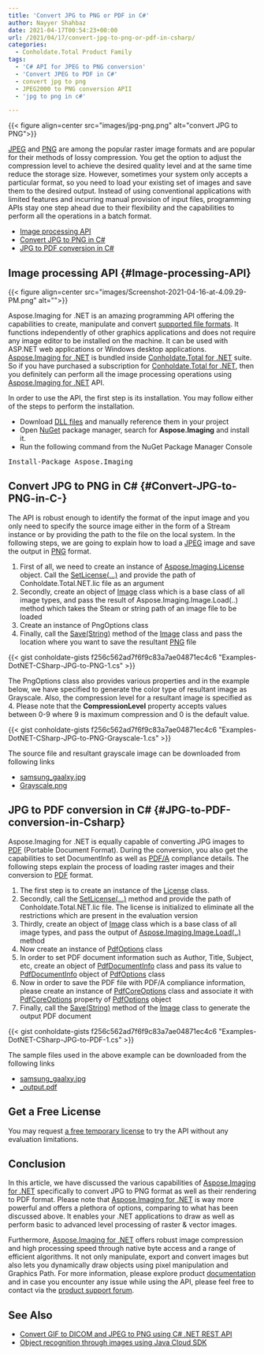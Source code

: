 ```yaml
---
title: 'Convert JPG to PNG or PDF in C#'
author: Nayyer Shahbaz
date: 2021-04-17T00:54:23+00:00
url: /2021/04/17/convert-jpg-to-png-or-pdf-in-csharp/
categories:
  - Conholdate.Total Product Family
tags:
  - 'C# API for JPEG to PNG conversion'
  - 'Convert JPEG to PDF in C#'
  - convert jpg to png
  - JPEG2000 to PNG conversion APII
  - 'jpg to png in c#'

---
```



{{< figure align=center src="images/jpg-png.png" alt="convert JPG to PNG">}}
 

[JPEG][2] and [PNG][3] are among the popular raster image formats and are popular for their methods of lossy compression. You get the option to adjust the compression level to achieve the desired quality level and at the same time reduce the storage size. However, sometimes your system only accepts a particular format, so you need to load your existing set of images and save them to the desired output. Instead of using conventional applications with limited features and incurring manual provision of input files, programming APIs stay one step ahead due to their flexibility and the capabilities to perform all the operations in a batch format.

  * [Image processing API][4]
  * [Convert JPG to PNG in C#][5]
  * [JPG to PDF conversion in C#][6]

## Image processing API {#Image-processing-API}

<div class="wp-block-image">
  

{{< figure align=center src="images/Screenshot-2021-04-16-at-4.09.29-PM.png" alt="">}}

</div>

Aspose.Imaging for .NET is an amazing programming API offering the capabilities to create, manipulate and convert [supported file formats][7]. It functions independently of other graphics applications and does not require any image editor to be installed on the machine. It can be used with ASP.NET web applications or Windows desktop applications. [Aspose.Imaging for .NET][8] is bundled inside [Conholdate.Total for .NET][9] suite. So if you have purchased a subscription for [Conholdate.Total for .NET][9], then you definitely can perform all the image processing operations using [Aspose.Imaging for .NET][8] API.

In order to use the API, the first step is its installation. You may follow either of the steps to perform the installation.

  * Download [DLL files][10] and manually reference them in your project
  * Open [NuGet][11] package manager, search for **Aspose.Imaging** and install it.
  * Run the following command from the NuGet Package Manager Console

<pre class="EnlighterJSRAW" data-enlighter-language="generic" data-enlighter-theme="" data-enlighter-highlight="" data-enlighter-linenumbers="" data-enlighter-lineoffset="" data-enlighter-title="" data-enlighter-group="">Install-Package Aspose.Imaging</pre>

## Convert JPG to PNG in C# {#Convert-JPG-to-PNG-in-C-}

The API is robust enough to identify the format of the input image and you only need to specify the source image either in the form of a Stream instance or by providing the path to the file on the local system. In the following steps, we are going to explain how to load a [JPEG][12] image and save the output in [PNG][13] format.

  1. First of all, we need to create an instance of [Aspose.Imaging.License][14] object. Call the [SetLicense(&#8230;)][15] and provide the path of Conholdate.Total.NET.lic file as an argument
  2. Secondly, create an object of [Image][16] class which is a base class of all image types, and pass the result of Aspose.Imaging.Image.Load(..) method which takes the Steam or string path of an image file to be loaded
  3. Create an instance of PngOptions class
  4. Finally, call the [Save(String)][17] method of the [Image][16] class and pass the location where you want to save the resultant [PNG][13] file

{{< gist conholdate-gists f256c562ad7f6f9c83a7ae04871ec4c6 "Examples-DotNET-CSharp-JPG-to-PNG-1.cs" >}}

The PngOptions class also provides various properties and in the example below, we have specified to generate the color type of resultant image as Grayscale. Also, the compression level for a resultant image is specified as 4. Please note that the **CompressionLevel** property accepts values between 0-9 where 9 is maximum compression and 0 is the default value.

{{< gist conholdate-gists f256c562ad7f6f9c83a7ae04871ec4c6 "Examples-DotNET-CSharp-JPG-to-PNG-Grayscale-1.cs" >}}

The source file and resultant grayscale image can be downloaded from following links

  * [samsung_gaalxy.jpg][18]
  * [Grayscale.png][19]

## JPG to PDF conversion in C# {#JPG-to-PDF-conversion-in-Csharp}

Aspose.Imaging for .NET is equally capable of converting JPG images to [PDF][20] (Portable Document Format). During the conversion, you also get the capabilities to set DocumentInfo as well as [PDF/A][21] compliance details. The following steps explain the process of loading raster images and their conversion to [PDF][20] format.

  1. The first step is to create an instance of the [License][14] class.
  2. Secondly, call the [SetLicense(&#8230;)][15] method and provide the path of Conholdate.Total.NET.lic file. The license is initialized to eliminate all the restrictions which are present in the evaluation version
  3. Thirdly, create an object of [Image][16] class which is a base class of all image types, and pass the output of [Aspose.Imaging.Image.Load(..)][22] method
  4. Now create an instance of [PdfOptions][23] class
  5. In order to set PDF document information such as Author, Title, Subject, etc, create an object of [PdfDocumentInfo][24] class and pass its value to [PdfDocumentInfo][25] object of [PdfOptions][23] class
  6. Now in order to save the PDF file with PDF/A compliance information, please create an instance of [PdfCoreOptions][26] class and associate it with [PdfCoreOptions][27] property of [PdfOptions][23] object
  7. Finally, call the [Save(String)][17] method of the [Image][16] class to generate the output PDF document

{{< gist conholdate-gists f256c562ad7f6f9c83a7ae04871ec4c6 "Examples-DotNET-CSharp-JPG-to-PDF-1.cs" >}}

The sample files used in the above example can be downloaded from the following links

  * [samsung_gaalxy.jpg][18]
  * [_output.pdf][28]

## Get a Free License

You may request&nbsp;<a rel="noreferrer noopener" href="https://purchase.aspose.com/temporary-license" >a free temporary license</a>&nbsp;to try the API without any evaluation limitations.

## Conclusion

In this article, we have discussed the various capabilities of [Aspose.Imaging for .NET][8] specifically to convert JPG to PNG format as well as their rendering to PDF format. Please note that [Aspose.Imaging for .NET][8] is way more powerful and offers a plethora of options, comparing to what has been discussed above. It enables your .NET applications to draw as well as perform basic to advanced level processing of raster & vector images.

Furthermore, [Aspose.Imaging for .NET][8] offers robust image compression and high processing speed through native byte access and a range of efficient algorithms. It not only manipulate, export and convert images but also lets you dynamically draw objects using pixel manipulation and Graphics Path. For more information, please explore product [documentation][29] and in case you encounter any issue while using the API, please feel free to contact via the [product support forum][30].

## See Also

  * [Convert GIF to DICOM and JPEG to PNG using C# .NET REST API][31]
  * [Object recognition through images using Java Cloud SDK][32]

 [1]: https://blog.conholdate.com/wp-content/uploads/sites/27/2021/04/jpg-png.png
 [2]: https://wiki.fileformat.com/image/jpeg/
 [3]: https://wiki.fileformat.com/image/png/
 [4]: #Image-processing-API
 [5]: #Convert-JPG-to-PNG-in-C-
 [6]: #JPG-to-PDF-conversion-in-Csharp
 [7]: https://docs.aspose.com/imaging/net/supported-file-formats/
 [8]: https://products.aspose.com/imaging/net
 [9]: https://products.conholdate.com/total/net
 [10]: https://downloads.aspose.com/imaging/net
 [11]: https://www.nuget.org/packages/Aspose.Imaging/
 [12]: https://docs.fileformat.com/image/jpeg/
 [13]: https://docs.fileformat.com/image/png/
 [14]: https://apireference.aspose.com/imaging/net/aspose.imaging/license
 [15]: https://apireference.aspose.com/imaging/net/aspose.imaging.license/setlicense/methods/1
 [16]: https://apireference.aspose.com/imaging/net/aspose.imaging/image
 [17]: https://apireference.aspose.com/imaging/net/aspose.imaging.datastreamsupporter/save/methods/2
 [18]: https://www.dropbox.com/s/g2fobiwgjhvftfw/samsung_galaxy.jpg?dl=0
 [19]: https://www.dropbox.com/s/zrm1oxdetnpuogc/Grayscale.png?dl=0
 [20]: https://docs.fileformat.com/pdf/
 [21]: https://docs.fileformat.com/pdf/a/
 [22]: https://apireference.aspose.com/imaging/net/aspose.imaging.image/load/methods/2
 [23]: https://apireference.aspose.com/imaging/net/aspose.imaging.imageoptions/pdfoptions
 [24]: https://apireference.aspose.com/imaging/net/aspose.imaging.fileformats.pdf/pdfdocumentinfo
 [25]: https://apireference.aspose.com/imaging/net/aspose.imaging.imageoptions/pdfoptions/properties/pdfdocumentinfo
 [26]: https://apireference.aspose.com/imaging/net/aspose.imaging.fileformats.pdf/pdfcoreoptions
 [27]: https://apireference.aspose.com/imaging/net/aspose.imaging.imageoptions/pdfoptions/properties/pdfcoreoptions
 [28]: https://www.dropbox.com/s/pusa3gzj3umqjn6/_output.pdf?dl=0
 [29]: https://docs.aspose.com/imaging/net/
 [30]: https://forum.aspose.com/c/imaging/14
 [31]: https://blog.aspose.cloud/2021/04/04/convert-gif-to-dicom-and-jpeg-to-png-using-c-.net-rest-api/
 [32]: https://blog.aspose.cloud/2020/07/01/object-recognition-through-images-using-java-cloud-sdk/




